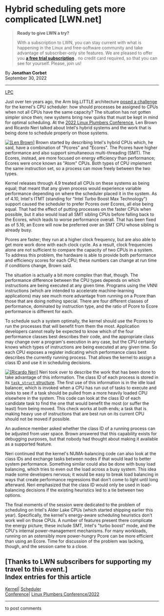 # Hybrid scheduling gets more complicated [LWN.net]

> **Ready to give LWN a try?**
> 
> With a subscription to LWN, you can stay current with what is happening in the Linux and free-software community and take advantage of subscriber-only site features. We are pleased to offer you **[a free trial subscription](https://lwn.net/Promo/nst-trial/claim)** , no credit card required, so that you can see for yourself. Please, join us! 

By **Jonathan Corbet**  
September 30, 2022 

* * *

[LPC](/Archives/ConferenceByYear/#2022-Linux_Plumbers_Conference)

Just over ten years ago, the Arm big.LITTLE architecture [posed a challenge](/Articles/481055/) for the kernel's CPU scheduler: how should processes be assigned to CPUs when not all CPUs have the same capacity? The situation has not gotten simpler since then; new systems bring new quirks that must be kept in mind for optimal scheduling. At the [2022 Linux Plumbers Conference](https://lpc.events), Len Brown and Ricardo Neri talked about Intel's hybrid systems and the work that is being done to schedule properly on those systems. 

[![\[Len Brown\]](https://static.lwn.net/images/conf/2022/lpc/LenBrown-sm.png)](/Articles/909616/) Brown started by describing Intel's hybrid CPUs which, he said, have a combination of "Pcores" and "Ecores". The Pcores have higher performance and also support simultaneous multi-threading (SMT). The Ecores, instead, are more focused on energy efficiency than performance; Ecores were once known as "Atom" CPUs. Both types of CPU implement the same instruction set, so a process can move freely between the two types. 

Kernel releases through 4.9 treated all CPUs on these systems as being equal; that meant that any given process would experience variable performance depending on where the scheduler placed it in the system. As of 4.10, Intel's ITMT (standing for "Intel Turbo Boost Max Technology") support caused the scheduler to prefer Pcores over Ecores, all else being equal. That had the effect of putting processes on the faster CPUs when possible, but it also would load all SMT sibling CPUs before falling back to the Ecores, which leads to worse performance overall. That has been fixed as of 5.16; an Ecore will now be preferred over an SMT CPU whose sibling is already busy. 

Pcores are faster; they run at a higher clock frequency, but are also able to get more work done with each clock cycle. As a result, clock frequencies alone are not sufficient to compare the capacity of two CPUs in a system. To address this problem, the hardware is able to provide both performance and efficiency scores for each CPU; these numbers can change at run time if conditions change, Brown said. 

The situation is actually a bit more complex than that, though. The performance difference between the CPU types depends on which instructions are being executed at any given time. Programs using the VNNI instructions (which are intended to accelerate machine-learning applications) may see much more advantage from running on a Pcore than those that are doing nothing special. There are four different classes of performance, dominated by instruction type, and the ratio of Pcore to Ecore performance is different for each. 

To schedule such a system optimally, the kernel should use the Pcores to run the processes that will benefit from them the most. Application developers cannot really be expected to know which of the four performance classes best describes their code, and the appropriate class may change over a program's execution in any case, but the CPU certainly knows which types of instructions are being executed at any given time. So each CPU exposes a register indicating which performance class best describes the currently running process. That allows the kernel to assign a class ID and use it in scheduling decisions. 

[![\[Ricardo Neri\]](https://static.lwn.net/images/conf/2022/lpc/RicardoNeri-sm.png)](/Articles/909617/) Neri took over to describe the work that has been done to take advantage of this information. The class ID of each process is stored in its [`task_struct` structure](https://elixir.bootlin.com/linux/v5.19.11/source/include/linux/sched.h#L726). The first use of this information is in the idle load balancer, which is invoked when a CPU has run out of tasks to execute and looks to see if a task should be pulled from a more heavily loaded CPU elsewhere in the system. This code can look at the class ID of each candidate task to find the one that would benefit the most (or suffer the least) from being moved. This check works at both ends; a task that is making heavy use of instructions that are best run on its current CPU should not be moved if possible. 

An audience member asked whether the class ID of a running process can be adjusted from user space. Brown answered that this capability exists for debugging purposes, but that nobody had thought about making it available as a supported feature. 

Neri continued that the kernel's NUMA-balancing code can also look at the class IDs and exchange tasks between nodes if that would lead to better system performance. Something similar could also be done with busy load balancing, which tries to even out the load across a busy system. This idea made some developers nervous; it would be easy to break load balancing in ways that create performance regressions that don't come to light until long afterward. Neri emphasized that the class ID would only be used in load-balancing decisions if the existing heuristics led to a tie between two options. 

The final moments of the session were dedicated to the problem of scheduling on Intel's Alder Lake CPUs (which started shipping earlier this year). Specifically, the kernel's energy-aware scheduling heuristics don't work well on those CPUs. A number of features present there complicate the energy picture; these include SMT, Intel's "turbo boost" mode, and the CPU's internal power-management mechanisms. For many workloads, running on an ostensibly more power-hungry Pcore can be more efficient than using an Ecore. Time for discussion of the problem was lacking, though, and the session came to a close. 

[Thanks to LWN subscribers for supporting my travel to this event.]  
Index entries for this article  
---  
[Kernel](/Kernel/Index)| [Scheduler](/Kernel/Index#Scheduler)  
[Conference](/Archives/ConferenceIndex/)| [Linux Plumbers Conference/2022](/Archives/ConferenceIndex/#Linux_Plumbers_Conference-2022)  
  


* * *

to post comments 
